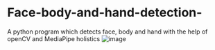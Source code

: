 # Face-body-and-hand-detection-
A python program which detects face, body and hand with the help of openCV and MediaPipe holistics
![image](https://user-images.githubusercontent.com/72060842/151696954-57d17a65-47ea-49e8-a2cf-5ccfecc8320c.png)

